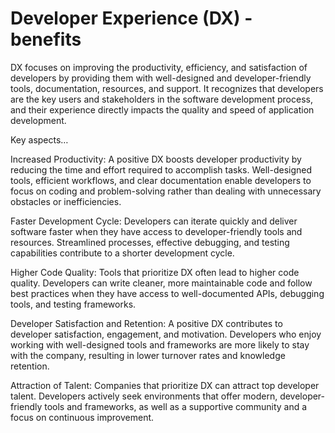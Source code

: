 # Developer Experience (DX) - benefits

DX focuses on improving the productivity, efficiency, and satisfaction of developers by providing them with well-designed and developer-friendly tools, documentation, resources, and support. It recognizes that developers are the key users and stakeholders in the software development process, and their experience directly impacts the quality and speed of application development.

Key aspects…

Increased Productivity: A positive DX boosts developer productivity by reducing the time and effort required to accomplish tasks. Well-designed tools, efficient workflows, and clear documentation enable developers to focus on coding and problem-solving rather than dealing with unnecessary obstacles or inefficiencies.

Faster Development Cycle: Developers can iterate quickly and deliver software faster when they have access to developer-friendly tools and resources. Streamlined processes, effective debugging, and testing capabilities contribute to a shorter development cycle.

Higher Code Quality: Tools that prioritize DX often lead to higher code quality. Developers can write cleaner, more maintainable code and follow best practices when they have access to well-documented APIs, debugging tools, and testing frameworks.

Developer Satisfaction and Retention: A positive DX contributes to developer satisfaction, engagement, and motivation. Developers who enjoy working with well-designed tools and frameworks are more likely to stay with the company, resulting in lower turnover rates and knowledge retention.

Attraction of Talent: Companies that prioritize DX can attract top developer talent. Developers actively seek environments that offer modern, developer-friendly tools and frameworks, as well as a supportive community and a focus on continuous improvement.
